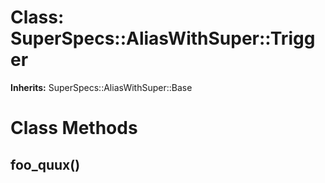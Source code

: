 # Class: SuperSpecs::AliasWithSuper::Trigger
**Inherits:** SuperSpecs::AliasWithSuper::Base
    



# Class Methods
## foo_quux() [](#method-c-foo_quux)

